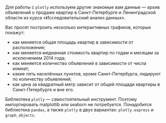 Для работы с `plotly` используем другие знакомые вам данные — архив объявлений о продаже квартир в Санкт-Петербурге и Ленинградской области из курса «Исследовательский анализ данных». 

Вас просят построить несколько интерактивных графиков, которые покажут:

- как меняется общая площадь квартир в зависимости от расположения;
- как меняется медианная стоимость квартир по годам и месяцам за исключением 2014 года;
- как меняется количество объявлений в зависимости от числа комнат;
- какие пять населённых пунктов, кроме Санкт-Петербурга, лидируют по количеству объявлений;
- как цена за квадратный метр зависит от общей площади квартиры в Санкт-Петербурге и вне его.

Библиотека `plotly` — самостоятельный инструмент. Поэтому импортировать matplotlib или seaborn не потребуется. Понадобится библиотека `pandas`, а также `plotly` в двух вариантах: `plotly.express` и `graph_objects`.
